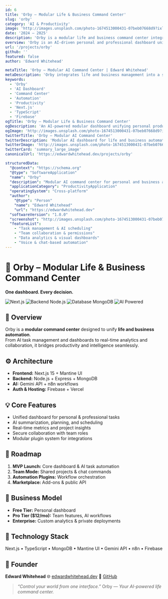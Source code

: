 ```yaml
---
id: 6
title: 'Orby – Modular Life & Business Command Center'
slug: 'orby'
category: 'AI & Productivity'
image: 'http://images.unsplash.com/photo-1674513000431-07beb07668d9?ixlib=rb-4.1.0&ixid=M3wxMjA3fDB8MHxwaG90by1wYWdlfHx8fGVufDB8fHx8fA%3D%3D&auto=format&fit=crop&q=80&w=1170'
date: '2024 – 2025'
description: 'Orby is a modular life and business command center integrating tasks, analytics, and automation powered by AI.'
overview: 'Orby is an AI-driven personal and professional dashboard unifying productivity, analytics, and automation into a single modular platform for individuals and teams.'
url: '/projects/orby'
github: ''
featured: false
author: 'Edward Whitehead'

metaTitle: 'Orby – Modular AI Command Center | Edward Whitehead'
metaDescription: 'Orby integrates life and business management into a single AI-powered platform. Task automation, dashboards, and collaboration made simple.'
keywords:
  - 'Orby'
  - 'AI Dashboard'
  - 'Command Center'
  - 'Automation'
  - 'Productivity'
  - 'Next.js'
  - 'TypeScript'
  - 'Firebase'
ogTitle: 'Orby – Modular Life & Business Command Center'
ogDescription: 'An AI-powered modular dashboard unifying personal productivity and business operations in one place.'
ogImage: 'http://images.unsplash.com/photo-1674513000431-07beb07668d9?ixlib=rb-4.1.0&ixid=M3wxMjA3fDB8MHxwaG90by1wYWdlfHx8fGVufDB8fHx8fA%3D%3D&auto=format&fit=crop&q=80&w=1170'
twitterTitle: 'Orby – Modular AI Command Center'
twitterDescription: 'Modular AI dashboard for life and business automation — built for focus, insight, and execution.'
twitterImage: 'http://images.unsplash.com/photo-1674513000431-07beb07668d9?ixlib=rb-4.1.0&ixid=M3wxMjA3fDB8MHxwaG90by1wYWdlfHx8fGVufDB8fHx8fA%3D%3D&auto=format&fit=crop&q=80&w=1170'
twitterCard: 'summary_large_image'
canonicalUrl: 'https://edwardwhitehead.dev/projects/orby'

structuredData:
  "@context": "https://schema.org"
  "@type": "SoftwareApplication"
  "name": "Orby"
  "description": "Modular AI command center for personal and business automation"
  "applicationCategory": "ProductivityApplication"
  "operatingSystem": "Cross-platform"
  "author":
    "@type": "Person"
    "name": "Edward Whitehead"
    "url": "https://edwardwhitehead.dev"
  "softwareVersion": "1.0.0"
  "screenshot": "http://images.unsplash.com/photo-1674513000431-07beb07668d9?ixlib=rb-4.1.0&ixid=M3wxMjA3fDB8MHxwaG90by1wYWdlfHx8fGVufDB8fHx8fA%3D%3D&auto=format&fit=crop&q=80&w=1170"
  "featureList":
    - "Task management & AI scheduling"
    - "Team collaboration & permissions"
    - "Data analytics & visual dashboards"
    - "Voice & chat-based automation"
---
```


# 🧭 **Orby – Modular Life & Business Command Center**

**One dashboard. Every decision.**

![Next.js](https://img.shields.io/badge/frontend-Next.js%2015-000000?logo=next.js)
![Backend Node.js](https://img.shields.io/badge/backend-Node.js-43853D?logo=node.js)
![Database MongoDB](https://img.shields.io/badge/database-MongoDB-4DB33D?logo=mongodb)
![AI Powered](https://img.shields.io/badge/AI-Gemini%20%7C%20OpenRouter-blue)

## 🌟 Overview

Orby is a **modular command center** designed to unify **life and business automation**.  
From AI task management and dashboards to real-time analytics and collaboration, it bridges productivity and intelligence seamlessly.

## ⚙️ Architecture

- **Frontend:** Next.js 15 + Mantine UI  
- **Backend:** Node.js + Express + MongoDB  
- **AI:** Gemini API + n8n workflows  
- **Auth & Hosting:** Firebase + Vercel  

## 💡 Core Features

- Unified dashboard for personal & professional tasks  
- AI summarization, planning, and scheduling  
- Real-time metrics and project insights  
- Secure collaboration with team roles  
- Modular plugin system for integrations  

## 🚀 Roadmap

1. **MVP Launch:** Core dashboard & AI task automation  
2. **Team Mode:** Shared projects & chat commands  
3. **Automation Plugins:** Workflow orchestration  
4. **Marketplace:** Add-ons & public API  

## 💼 Business Model

- **Free Tier:** Personal dashboard  
- **Pro Tier ($12/mo):** Team features, AI workflows  
- **Enterprise:** Custom analytics & private deployments  

## 🧠 Technology Stack

Next.js • TypeScript • MongoDB • Mantine UI • Gemini API • n8n • Firebase

## 👥 Founder

**Edward Whitehead**
🌐 [edwardwhitehead.dev](https://edwardwhitehead.dev)
📂 [GitHub](https://github.com/edwardwhiteheaddev)

> *“Control your world from one interface.”*
> Orby — *Your AI-powered life command center.*
